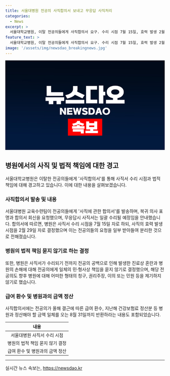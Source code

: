```yaml
---
title: 서울대병원 전공의 사직합의서 보내고 무응답 사직처리
categories:
  - News
excerpt: >
  서울대학교병원, 이탈 전공의들에게 사직합의서 요구. 수리 시점 7월 15일, 효력 발생 2월 29일로 결정. 병원은 전공의들에게 진료 혼란과 손해에 대한 법적 책임 묻지 않기로 함. 또 전공의들은 병원에 민·형사·행정 청구를 제기하지 않기로 함. 이외에도 급여 환수와 건강보험료 정산 등에 관한 사항도 포함. ※CBS노컷뉴스는 제보를 기다립니다. (150자)
feature_text: >
  서울대학교병원, 이탈 전공의들에게 사직합의서 요구. 수리 시점 7월 15일, 효력 발생 2월 29일로 결정. 병원은 전공의들에게 진료 혼란과 손해에 대한 법적 책임 묻지 않기로 함. 또 전공의들은 병원에 민·형사·행정 청구를 제기하지 않기로 함. 이외에도 급여 환수와 건강보험료 정산 등에 관한 사항도 포함. ※CBS노컷뉴스는 제보를 기다립니다. (150자)
image: '/assets/img/newsdao_breakingnews.jpg'
---
```


<p><img src="/assets/img/newsdao_breakingnews.jpg" alt="ranknews 속보" /></p>

<h2 data-ke-size="size26">병원에서의 사직 및 법적 책임에 대한 경고</h2>

<p data-ke-size="size16">서울대학교병원은 이탈한 전공의들에게 '사직합의서'를 통해 사직서 수리 시점과 법적 책임에 대해 경고하고 있습니다. 이에 대한 내용을 살펴보겠습니다.</p>

<h3>사직합의서 발송 및 내용</h3>

<p data-ke-size="size16">서울대병원 교육수련팀이 전공의들에게 '사직에 관한 합의서'를 발송하며, 복귀 의사 표명과 합의서 회신을 요청했으며, 무응답시 사직서는 일괄 수리될 예정임을 안내했습니다. 합의서에 따르면, 병원은 사직서 수리 시점을 7월 15일 자로 하되, 사직의 효력 발생 시점을 2월 29일 자로 결정했으며 이는 전공의들의 요청을 일부 받아들여 분리한 것으로 전해졌습니다.</p>

<h3>병원의 법적 책임 묻지 않기로 하는 결정</h3>

<p data-ke-size="size16">또한, 병원은 사직서가 수리되기 전까지 전공의 공백으로 인해 발생한 진료상 혼란과 병원의 손해에 대해 전공의에게 일체의 민·형사상 책임을 묻지 않기로 결정했으며, 해당 전공의도 향후 병원에 대해 어떠한 형태의 청구, 권리주장, 이의 또는 민원 등을 제기하지 않기로 했습니다.</p>

<h3>급여 환수 및 병원과의 금액 정산</h3>

<p data-ke-size="size16">사직합의서에는 전공의가 올해 결근에 따른 급여 환수, 지난해 건강보험료 정산분 등 병원과 정산해야 할 금액 일체를 오는 8월 31일까지 반환하라는 내용도 포함되었습니다.</p>

<p data-ke-size="size16"></p>

<table>
    <thead>
        <tr>
            <th style="text-align: center;">내용</th>
        </tr>
    </thead>
    <tbody>
        <tr>
            <td style="text-align: center;">서울대병원 사직서 수리 시점</td>
        </tr>
        <tr>
            <td style="text-align: center;">병원의 법적 책임 묻지 않기 결정</td>
        </tr>
        <tr>
            <td style="text-align: center;">급여 환수 및 병원과의 금액 정산</td>
        </tr>
    </tbody>
</table>

<p data-ke-size="size16"></p>

<p><hr></p>
실시간 뉴스 속보는, <a href="https://newsdao.kr" rel="dofollow">https://newsdao.kr</a>


